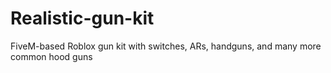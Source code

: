 # Realistic-gun-kit
FiveM-based Roblox gun kit with switches, ARs, handguns, and many more common hood guns
